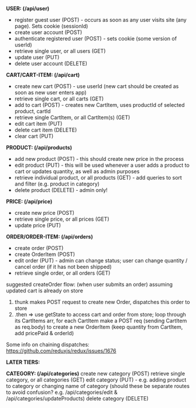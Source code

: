 **USER: (/api/user)**

* register guest user (POST) - occurs as soon as any user visits site (any page). Sets cookie (sessionId)
* create user account (POST)
* authenticate registered user (POST) - sets cookie (some version of userId)
* retrieve single user, or all users (GET)
* update user (PUT)
* delete user account (DELETE)

**CART/CART-ITEM: (/api/cart)**
* create new cart (POST) - use userId (new cart should be created as soon as new user enters app)
* retrieve single cart, or all carts (GET)
* add to cart (POST) - creates new CartItem, uses productId of selected product, cartId
* retrieve single CartItem, or all CartItem(s) (GET)
* edit cart item (PUT)
* delete cart item (DELETE)
* clear cart (PUT)

**PRODUCT: (/api/products)**
* add new product (POST) - this should create new price in the process
* edit product (PUT) - this will be used whenever a user adds a product to cart or updates quantity, as well as admin purposes
* retrieve individual product, or all products (GET) - add queries to sort and filter (e.g. product in category)
* delete product (DELETE) - admin only!

**PRICE: (/api/price)**
* create new price (POST)
* retrieve single price, or all prices (GET)
* update price (PUT)

**ORDER/ORDER-ITEM: (/api/orders)**
* create order (POST)
* create OrderItem (POST)
* edit order (PUT) - admin can change status; user can change quantity / cancel order (if it has not been shipped)
* retrieve single order, or all orders (GET)

suggested createOrder flow: (when user submits an order)
assuming updated cart is already on store
1. thunk makes POST request to create new Order, dispatches this order to store
2. .then => use getState to access cart and order from store; loop through its CartItems arr, for each CartItem make a POST req (sending CartItem as req.body) to create a new OrderItem (keep quantity from CartItem, add pricePaid & orderId)

Some info on chaining dispatches: https://github.com/reduxjs/redux/issues/1676

**LATER TIERS:**

**CATEGORY: (/api/categories)**
create new category (POST)
retrieve single category, or all categories (GET)
edit category (PUT) - e.g. adding product to category or changing name of category (should these be separate routes to avoid confusion? e.g. /api/categories/edit & /api/categories/updateProducts)
delete category (DELETE)